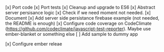 [x] Port code
[x] Port tests
[x] Cleanup and upgrade to ES6
[x] Abstract server persisance logic
[x] Check if we need moment
  not needed.
[x] Document
[x] Add server side persistance firebase example (not needed, the README is enough)
[x] Configure code coverage on CodeClimate (https://github.com/codeclimate/javascript-test-reporter). Maybe use ember-blanket or something else
[ ] Add sample to dummy app

[x] Configure ember releae
